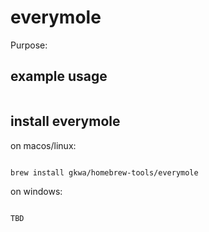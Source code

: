 # everymole

Purpose:


## example usage

```bash


```

## install everymole


on macos/linux:
```bash

brew install gkwa/homebrew-tools/everymole

```


on windows:

```powershell

TBD

```
